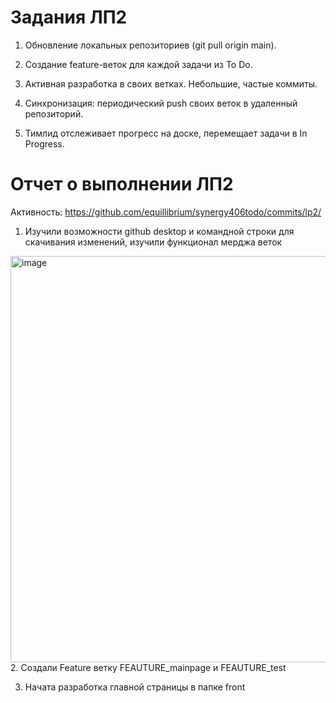 # Задания ЛП2
1. Обновление локальных репозиториев (git pull origin main).

2. Создание feature-веток для каждой задачи из To Do.

3. Активная разработка в своих ветках. Небольшие, частые коммиты.

4. Синхронизация: периодический push своих веток в удаленный репозиторий.

5. Тимлид отслеживает прогресс на доске, перемещает задачи в In Progress.

# Отчет о выполнении ЛП2
Активность: https://github.com/equillibrium/synergy406todo/commits/lp2/
1. Изучили возможности github desktop и командной строки для скачивания изменений, изучили функционал мерджа веток
<img width="1280" height="650" alt="image" src="https://github.com/user-attachments/assets/99bc7805-fe83-46b6-8a68-043b3f000453" />
2.  Создали Feature ветку FEAUTURE_mainpage и FEAUTURE_test
  
3.  Начата разработка главной страницы в папке front
